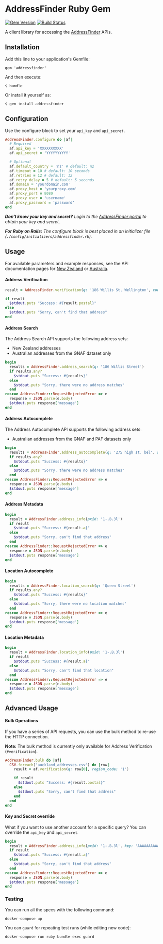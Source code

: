 # AddressFinder Ruby Gem

[![Gem Version](https://badge.fury.io/rb/addressfinder.svg)](http://badge.fury.io/rb/addressfinder)
[![Build  Status](https://travis-ci.org/AbleTech/addressfinder-ruby.svg)](https://travis-ci.org/AbleTech/addressfinder-ruby)

A client library for accessing the [AddressFinder](https://addressfinder.nz/?utm_source=github&utm_medium=readme&utm_campaign=addressfinder_rubygem&utm_term=AddressFinder) APIs.

## Installation

Add this line to your application's Gemfile:

    gem 'addressfinder'

And then execute:

    $ bundle

Or install it yourself as:

    $ gem install addressfinder

## Configuration

Use the configure block to set your `api_key` and `api_secret`.

```ruby
AddressFinder.configure do |af|
  # Required
  af.api_key = 'XXXXXXXXXX'
  af.api_secret = 'YYYYYYYYYY'

  # Optional
  af.default_country = 'nz' # default: nz
  af.timeout = 10 # default: 10 seconds
  af.retries = 12 # default: 12
  af.retry_delay = 5 # default: 5 seconds
  af.domain = 'yourdomain.com'
  af.proxy_host = 'yourproxy.com'
  af.proxy_port = 8080
  af.proxy_user = 'username'
  af.proxy_password = 'password'
end
```

**_Don't know your key and secret?_**
*Login to the [AddressFinder portal](https://portal.addressfinder.io/?utm_source=github&utm_medium=readme&utm_campaign=addressfinder_rubygem&utm_term=AddressFinder%20Portal) to obtain your key and secret.*

**_For Ruby on Rails:_**
*The configure block is best placed in an initializer file (`./config/initializers/addressfinder.rb`).*

## Usage

For available parameters and example responses, see the API documentation pages for [New Zealand](https://addressfinder.nz/docs?utm_source=github&utm_medium=readme&utm_campaign=addressfinder_rubygem&utm_term=New%20Zealand) or [Australia](https://addressfinder.com.au/docs?utm_source=github&utm_medium=readme&utm_campaign=addressfinder_rubygem&utm_term=Australia).


#### Address Verification

```ruby
result = AddressFinder.verification(q: '186 Willis St, Wellington', country: 'nz')

if result
  $stdout.puts "Success: #{result.postal}"
else
  $stdout.puts "Sorry, can't find that address"
end
```

#### Address Search

The Address Search API supports the following address sets:

* New Zealand addresses
* Australian addresses from the GNAF dataset only

```ruby
begin
  results = AddressFinder.address_search(q: '186 Willis Street')
  if results.any?
    $stdout.puts "Success: #{results}"
  else
    $stdout.puts "Sorry, there were no address matches"
  end
rescue AddressFinder::RequestRejectedError => e
  response = JSON.parse(e.body)
  $stdout.puts response['message']
end
```

#### Address Autocomplete

The Address Autocomplete API supports the following address sets:

* Australian addresses from the GNAF and PAF datasets only

```ruby
begin
  results = AddressFinder.address_autocomplete(q: '275 high st, bel', au_paf: '1')
  if results.any?
    $stdout.puts "Success: #{results}"
  else
    $stdout.puts "Sorry, there were no address matches"
  end
rescue AddressFinder::RequestRejectedError => e
  response = JSON.parse(e.body)
  $stdout.puts response['message']
end
```

#### Address Metadata

```ruby
begin
  result = AddressFinder.address_info(pxid: '1-.B.3l')
  if result
    $stdout.puts "Success: #{result.a}"
  else
    $stdout.puts "Sorry, can't find that address"
  end
rescue AddressFinder::RequestRejectedError => e
  response = JSON.parse(e.body)
  $stdout.puts response['message']
end
```

#### Location Autocomplete

```ruby
begin
  results = AddressFinder.location_search(q: 'Queen Street')
  if results.any?
    $stdout.puts "Success: #{results}"
  else
    $stdout.puts "Sorry, there were no location matches"
  end
rescue AddressFinder::RequestRejectedError => e
  response = JSON.parse(e.body)
  $stdout.puts response['message']
end
```

#### Location Metadata

```ruby
begin
  result = AddressFinder.location_info(pxid: '1-.B.3l')
  if result
    $stdout.puts "Success: #{result.a}"
  else
    $stdout.puts "Sorry, can't find that location"
  end
rescue AddressFinder::RequestRejectedError => e
  response = JSON.parse(e.body)
  $stdout.puts response['message']
end
```

## Advanced Usage

#### Bulk Operations

If you have a series of API requests, you can use the
bulk method to re-use the HTTP connection.

**Note:** The bulk method is currently only available for Address Verification (`#verification`).

```ruby
AddressFinder.bulk do |af|
  CSV.foreach('auckland_addresses.csv') do |row|
    result = af.verification(q: row[0], region_code: '1')

    if result
      $stdout.puts "Success: #{result.postal}"
    else
      $stdout.puts "Sorry, can't find that address"
    end
  end
end
```


#### Key and Secret override

What if you want to use another account for a specific query? You can override the `api_key` and `api_secret`.

```ruby
begin
  result = AddressFinder.address_info(pxid: '1-.B.3l', key: 'AAAAAAAAAAAAA', secret: 'BBBBBBBBBBBBB')
  if result
    $stdout.puts "Success: #{result.a}"
  else
    $stdout.puts "Sorry, can't find that address"
  end
rescue AddressFinder::RequestRejectedError => e
  response = JSON.parse(e.body)
  $stdout.puts response['message']
end
```

### Testing

You can run all the specs with the following command:

`docker-compose up`

You can `guard` for repeating test runs (while editing new code):

`docker-compose run ruby bundle exec guard`

